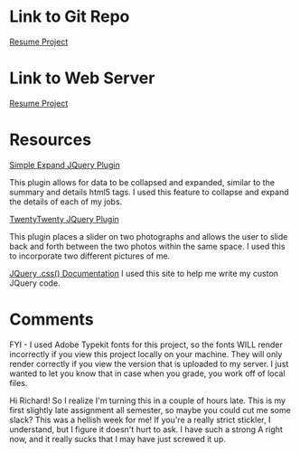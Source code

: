 # Link to Git Repo

[Resume Project](https://github.com/ecbroussard/project_resume_broussard_elaine)

# Link to Web Server

[Resume Project](http://elainebroussard.com/project_resume_broussard_elaine/)

# Resources

[Simple Expand JQuery Plugin](http://sylvain-hamel.github.io/simple-expand/)

This plugin allows for data to be collapsed and expanded, similar to the summary and details html5 tags. I used this feature to collapse and expand the details of each of my jobs.

[TwentyTwenty JQuery Plugin](http://zurb.com/playground/twentytwenty)

This plugin places a slider on two photographs and allows the user to slide back and forth between the two photos within the same space. I used this to incorporate two different pictures of me.

[JQuery .css() Documentation](http://api.jquery.com/css/#css2)
I used this site to help me write my custon JQuery code.

# Comments

FYI - I used Adobe Typekit fonts for this project, so the fonts WILL render incorrectly if you view this project locally on your machine. They will only render correctly if you view the version that is uploaded to my server. I just wanted to let you know that in case when you grade, you work off of local files.

Hi Richard! So I realize I'm turning this in a couple of hours late. This is my first slightly late assignment all semester, so maybe you could cut me some slack? This was a hellish week for me! If you're a really strict stickler, I understand, but I figure it doesn't hurt to ask. I have such a strong A right now, and it really sucks that I may have just screwed it up.


